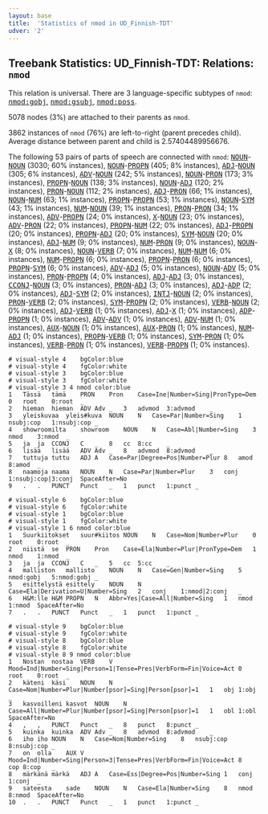 ```yaml
---
layout: base
title:  'Statistics of nmod in UD_Finnish-TDT'
udver: '2'
---
```


## Treebank Statistics: UD_Finnish-TDT: Relations: `nmod`

This relation is universal.
There are 3 language-specific subtypes of `nmod`: <tt><a href="fi_tdt-dep-nmod-gobj.html">nmod:gobj</a></tt>, <tt><a href="fi_tdt-dep-nmod-gsubj.html">nmod:gsubj</a></tt>, <tt><a href="fi_tdt-dep-nmod-poss.html">nmod:poss</a></tt>.

5078 nodes (3%) are attached to their parents as `nmod`.

3862 instances of `nmod` (76%) are left-to-right (parent precedes child).
Average distance between parent and child is 2.57404489956676.

The following 53 pairs of parts of speech are connected with `nmod`: <tt><a href="fi_tdt-pos-NOUN.html">NOUN</a></tt>-<tt><a href="fi_tdt-pos-NOUN.html">NOUN</a></tt> (3030; 60% instances), <tt><a href="fi_tdt-pos-NOUN.html">NOUN</a></tt>-<tt><a href="fi_tdt-pos-PROPN.html">PROPN</a></tt> (405; 8% instances), <tt><a href="fi_tdt-pos-ADJ.html">ADJ</a></tt>-<tt><a href="fi_tdt-pos-NOUN.html">NOUN</a></tt> (305; 6% instances), <tt><a href="fi_tdt-pos-ADV.html">ADV</a></tt>-<tt><a href="fi_tdt-pos-NOUN.html">NOUN</a></tt> (242; 5% instances), <tt><a href="fi_tdt-pos-NOUN.html">NOUN</a></tt>-<tt><a href="fi_tdt-pos-PRON.html">PRON</a></tt> (173; 3% instances), <tt><a href="fi_tdt-pos-PROPN.html">PROPN</a></tt>-<tt><a href="fi_tdt-pos-NOUN.html">NOUN</a></tt> (138; 3% instances), <tt><a href="fi_tdt-pos-NOUN.html">NOUN</a></tt>-<tt><a href="fi_tdt-pos-ADJ.html">ADJ</a></tt> (120; 2% instances), <tt><a href="fi_tdt-pos-PRON.html">PRON</a></tt>-<tt><a href="fi_tdt-pos-NOUN.html">NOUN</a></tt> (112; 2% instances), <tt><a href="fi_tdt-pos-ADJ.html">ADJ</a></tt>-<tt><a href="fi_tdt-pos-PRON.html">PRON</a></tt> (66; 1% instances), <tt><a href="fi_tdt-pos-NOUN.html">NOUN</a></tt>-<tt><a href="fi_tdt-pos-NUM.html">NUM</a></tt> (63; 1% instances), <tt><a href="fi_tdt-pos-PROPN.html">PROPN</a></tt>-<tt><a href="fi_tdt-pos-PROPN.html">PROPN</a></tt> (53; 1% instances), <tt><a href="fi_tdt-pos-NOUN.html">NOUN</a></tt>-<tt><a href="fi_tdt-pos-SYM.html">SYM</a></tt> (43; 1% instances), <tt><a href="fi_tdt-pos-NUM.html">NUM</a></tt>-<tt><a href="fi_tdt-pos-NOUN.html">NOUN</a></tt> (39; 1% instances), <tt><a href="fi_tdt-pos-PRON.html">PRON</a></tt>-<tt><a href="fi_tdt-pos-PRON.html">PRON</a></tt> (34; 1% instances), <tt><a href="fi_tdt-pos-ADV.html">ADV</a></tt>-<tt><a href="fi_tdt-pos-PROPN.html">PROPN</a></tt> (24; 0% instances), <tt><a href="fi_tdt-pos-X.html">X</a></tt>-<tt><a href="fi_tdt-pos-NOUN.html">NOUN</a></tt> (23; 0% instances), <tt><a href="fi_tdt-pos-ADV.html">ADV</a></tt>-<tt><a href="fi_tdt-pos-PRON.html">PRON</a></tt> (22; 0% instances), <tt><a href="fi_tdt-pos-PROPN.html">PROPN</a></tt>-<tt><a href="fi_tdt-pos-NUM.html">NUM</a></tt> (22; 0% instances), <tt><a href="fi_tdt-pos-ADJ.html">ADJ</a></tt>-<tt><a href="fi_tdt-pos-PROPN.html">PROPN</a></tt> (20; 0% instances), <tt><a href="fi_tdt-pos-PROPN.html">PROPN</a></tt>-<tt><a href="fi_tdt-pos-ADJ.html">ADJ</a></tt> (20; 0% instances), <tt><a href="fi_tdt-pos-SYM.html">SYM</a></tt>-<tt><a href="fi_tdt-pos-NOUN.html">NOUN</a></tt> (20; 0% instances), <tt><a href="fi_tdt-pos-ADJ.html">ADJ</a></tt>-<tt><a href="fi_tdt-pos-NUM.html">NUM</a></tt> (9; 0% instances), <tt><a href="fi_tdt-pos-NUM.html">NUM</a></tt>-<tt><a href="fi_tdt-pos-PRON.html">PRON</a></tt> (9; 0% instances), <tt><a href="fi_tdt-pos-NOUN.html">NOUN</a></tt>-<tt><a href="fi_tdt-pos-X.html">X</a></tt> (8; 0% instances), <tt><a href="fi_tdt-pos-NOUN.html">NOUN</a></tt>-<tt><a href="fi_tdt-pos-VERB.html">VERB</a></tt> (7; 0% instances), <tt><a href="fi_tdt-pos-NUM.html">NUM</a></tt>-<tt><a href="fi_tdt-pos-NUM.html">NUM</a></tt> (6; 0% instances), <tt><a href="fi_tdt-pos-NUM.html">NUM</a></tt>-<tt><a href="fi_tdt-pos-PROPN.html">PROPN</a></tt> (6; 0% instances), <tt><a href="fi_tdt-pos-PROPN.html">PROPN</a></tt>-<tt><a href="fi_tdt-pos-PRON.html">PRON</a></tt> (6; 0% instances), <tt><a href="fi_tdt-pos-PROPN.html">PROPN</a></tt>-<tt><a href="fi_tdt-pos-SYM.html">SYM</a></tt> (6; 0% instances), <tt><a href="fi_tdt-pos-ADV.html">ADV</a></tt>-<tt><a href="fi_tdt-pos-ADJ.html">ADJ</a></tt> (5; 0% instances), <tt><a href="fi_tdt-pos-NOUN.html">NOUN</a></tt>-<tt><a href="fi_tdt-pos-ADV.html">ADV</a></tt> (5; 0% instances), <tt><a href="fi_tdt-pos-PRON.html">PRON</a></tt>-<tt><a href="fi_tdt-pos-PROPN.html">PROPN</a></tt> (4; 0% instances), <tt><a href="fi_tdt-pos-ADJ.html">ADJ</a></tt>-<tt><a href="fi_tdt-pos-ADJ.html">ADJ</a></tt> (3; 0% instances), <tt><a href="fi_tdt-pos-CCONJ.html">CCONJ</a></tt>-<tt><a href="fi_tdt-pos-NOUN.html">NOUN</a></tt> (3; 0% instances), <tt><a href="fi_tdt-pos-PRON.html">PRON</a></tt>-<tt><a href="fi_tdt-pos-ADJ.html">ADJ</a></tt> (3; 0% instances), <tt><a href="fi_tdt-pos-ADJ.html">ADJ</a></tt>-<tt><a href="fi_tdt-pos-ADP.html">ADP</a></tt> (2; 0% instances), <tt><a href="fi_tdt-pos-ADJ.html">ADJ</a></tt>-<tt><a href="fi_tdt-pos-SYM.html">SYM</a></tt> (2; 0% instances), <tt><a href="fi_tdt-pos-INTJ.html">INTJ</a></tt>-<tt><a href="fi_tdt-pos-NOUN.html">NOUN</a></tt> (2; 0% instances), <tt><a href="fi_tdt-pos-PRON.html">PRON</a></tt>-<tt><a href="fi_tdt-pos-VERB.html">VERB</a></tt> (2; 0% instances), <tt><a href="fi_tdt-pos-SYM.html">SYM</a></tt>-<tt><a href="fi_tdt-pos-PROPN.html">PROPN</a></tt> (2; 0% instances), <tt><a href="fi_tdt-pos-VERB.html">VERB</a></tt>-<tt><a href="fi_tdt-pos-NOUN.html">NOUN</a></tt> (2; 0% instances), <tt><a href="fi_tdt-pos-ADJ.html">ADJ</a></tt>-<tt><a href="fi_tdt-pos-VERB.html">VERB</a></tt> (1; 0% instances), <tt><a href="fi_tdt-pos-ADJ.html">ADJ</a></tt>-<tt><a href="fi_tdt-pos-X.html">X</a></tt> (1; 0% instances), <tt><a href="fi_tdt-pos-ADP.html">ADP</a></tt>-<tt><a href="fi_tdt-pos-PROPN.html">PROPN</a></tt> (1; 0% instances), <tt><a href="fi_tdt-pos-ADV.html">ADV</a></tt>-<tt><a href="fi_tdt-pos-ADV.html">ADV</a></tt> (1; 0% instances), <tt><a href="fi_tdt-pos-ADV.html">ADV</a></tt>-<tt><a href="fi_tdt-pos-NUM.html">NUM</a></tt> (1; 0% instances), <tt><a href="fi_tdt-pos-AUX.html">AUX</a></tt>-<tt><a href="fi_tdt-pos-NOUN.html">NOUN</a></tt> (1; 0% instances), <tt><a href="fi_tdt-pos-AUX.html">AUX</a></tt>-<tt><a href="fi_tdt-pos-PRON.html">PRON</a></tt> (1; 0% instances), <tt><a href="fi_tdt-pos-NUM.html">NUM</a></tt>-<tt><a href="fi_tdt-pos-ADJ.html">ADJ</a></tt> (1; 0% instances), <tt><a href="fi_tdt-pos-PROPN.html">PROPN</a></tt>-<tt><a href="fi_tdt-pos-VERB.html">VERB</a></tt> (1; 0% instances), <tt><a href="fi_tdt-pos-SYM.html">SYM</a></tt>-<tt><a href="fi_tdt-pos-PRON.html">PRON</a></tt> (1; 0% instances), <tt><a href="fi_tdt-pos-VERB.html">VERB</a></tt>-<tt><a href="fi_tdt-pos-PRON.html">PRON</a></tt> (1; 0% instances), <tt><a href="fi_tdt-pos-VERB.html">VERB</a></tt>-<tt><a href="fi_tdt-pos-PROPN.html">PROPN</a></tt> (1; 0% instances).


~~~ conllu
# visual-style 4	bgColor:blue
# visual-style 4	fgColor:white
# visual-style 3	bgColor:blue
# visual-style 3	fgColor:white
# visual-style 3 4 nmod	color:blue
1	Tässä	tämä	PRON	Pron	Case=Ine|Number=Sing|PronType=Dem	0	root	0:root	_
2	hieman	hieman	ADV	Adv	_	3	advmod	3:advmod	_
3	yleiskuvaa	yleis#kuva	NOUN	N	Case=Par|Number=Sing	1	nsubj:cop	1:nsubj:cop	_
4	showroomilta	showroom	NOUN	N	Case=Abl|Number=Sing	3	nmod	3:nmod	_
5	ja	ja	CCONJ	C	_	8	cc	8:cc	_
6	lisää	lisää	ADV	Adv	_	8	advmod	8:advmod	_
7	tuttuja	tuttu	ADJ	A	Case=Par|Degree=Pos|Number=Plur	8	amod	8:amod	_
8	naamoja	naama	NOUN	N	Case=Par|Number=Plur	3	conj	1:nsubj:cop|3:conj	SpaceAfter=No
9	.	.	PUNCT	Punct	_	1	punct	1:punct	_

~~~


~~~ conllu
# visual-style 6	bgColor:blue
# visual-style 6	fgColor:white
# visual-style 1	bgColor:blue
# visual-style 1	fgColor:white
# visual-style 1 6 nmod	color:blue
1	Suurkiitokset	suur#kiitos	NOUN	N	Case=Nom|Number=Plur	0	root	0:root	_
2	niistä	se	PRON	Pron	Case=Ela|Number=Plur|PronType=Dem	1	nmod	1:nmod	_
3	ja	ja	CCONJ	C	_	5	cc	5:cc	_
4	malliston	mallisto	NOUN	N	Case=Gen|Number=Sing	5	nmod:gobj	5:nmod:gobj	_
5	esittelystä	esittely	NOUN	N	Case=Ela|Derivation=U|Number=Sing	2	conj	1:nmod|2:conj	_
6	H&M:lle	H&M	PROPN	N	Abbr=Yes|Case=All|Number=Sing	1	nmod	1:nmod	SpaceAfter=No
7	.	.	PUNCT	Punct	_	1	punct	1:punct	_

~~~


~~~ conllu
# visual-style 9	bgColor:blue
# visual-style 9	fgColor:white
# visual-style 8	bgColor:blue
# visual-style 8	fgColor:white
# visual-style 8 9 nmod	color:blue
1	Nostan	nostaa	VERB	V	Mood=Ind|Number=Sing|Person=1|Tense=Pres|VerbForm=Fin|Voice=Act	0	root	0:root	_
2	käteni	käsi	NOUN	N	Case=Nom|Number=Plur|Number[psor]=Sing|Person[psor]=1	1	obj	1:obj	_
3	kasvoilleni	kasvot	NOUN	N	Case=All|Number=Plur|Number[psor]=Sing|Person[psor]=1	1	obl	1:obl	SpaceAfter=No
4	,	,	PUNCT	Punct	_	8	punct	8:punct	_
5	kuinka	kuinka	ADV	Adv	_	8	advmod	8:advmod	_
6	iho	iho	NOUN	N	Case=Nom|Number=Sing	8	nsubj:cop	8:nsubj:cop	_
7	on	olla	AUX	V	Mood=Ind|Number=Sing|Person=3|Tense=Pres|VerbForm=Fin|Voice=Act	8	cop	8:cop	_
8	märkänä	märkä	ADJ	A	Case=Ess|Degree=Pos|Number=Sing	1	conj	1:conj	_
9	sateesta	sade	NOUN	N	Case=Ela|Number=Sing	8	nmod	8:nmod	SpaceAfter=No
10	.	.	PUNCT	Punct	_	1	punct	1:punct	_

~~~


